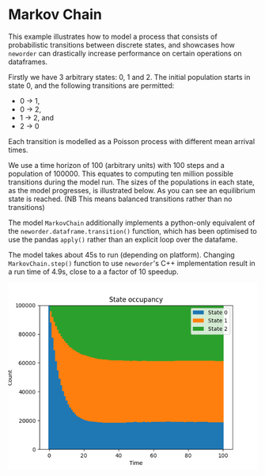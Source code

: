 # Markov Chain

This example illustrates how to model a process that consists of probabilistic transitions between discrete states, and showcases how `neworder` can drastically increase performance on certain operations on dataframes.

Firstly we have 3 arbitrary states: 0, 1 and 2. The initial population starts in state 0, and the following transitions are permitted:

- 0 -> 1,
- 0 -> 2,
- 1 -> 2, and
- 2 -> 0

Each transition is modelled as a Poisson process with different mean arrival times.

We use a time horizon of 100 (arbitrary units) with 100 steps and a population of 100000. This equates to computing ten million possible transitions during the model run. The sizes of the populations in each state, as the model progresses, is illustrated below. As you can see an equilibrium state is reached. (NB This means balanced transitions rather than no transitions)

The model `MarkovChain` additionally implements a python-only equivalent of the `neworder.dataframe.transition()` function, which has been optimised to use the pandas `apply()` rather than an explicit loop over the datafame.

The model takes about 45s to run (depending on platform). Changing `MarkovChain.step()` function to use `neworder`'s C++ implementation result in a run time of 4.9s, close to a a factor of 10 speedup. 


![population evolution](./img/markov_chain.png)